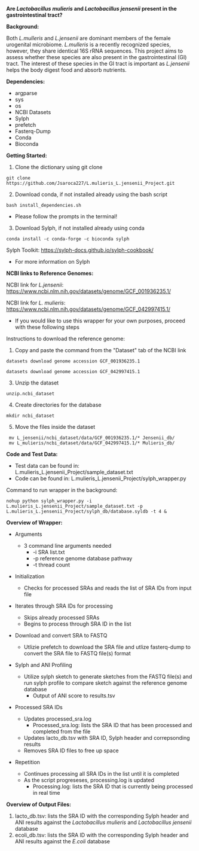 **Are _Lactobacillus mulieris_ and _Lactobacillus jensenii_ present in the gastrointestinal tract?**

**Background:**

Both _L.mulleris_ and _L.jensenii_ are dominant members of the female urogenital microbiome. _L.mulleris_ is a recently recognized species, however, they share identical 16S rRNA sequences. This project aims to assess whether these species are also present in the gastrointestinal (GI) tract. The interest of these species in the GI tract is important as _L.jensenii_ helps the body digest food and absorb nutrients.

**Dependencies:**
- argparse
- sys
- os
- NCBI Datasets
- Sylph
- prefetch
- Fasterq-Dump
- Conda
- Bioconda

**Getting Started:**

1. Clone the dictionary using git clone

```
git clone https://github.com/Jsaroca227/L.mulieris_L.jensenii_Project.git
```

2. Download conda, if not installed already using the bash script
```
bash install_dependencies.sh
```
- Please follow the prompts in the terminal!

3. Download Sylph, if not installed already using conda

```
conda install -c conda-forge -c bioconda sylph
```

Sylph Toolkit: https://sylph-docs.github.io/sylph-cookbook/
- For more information on Sylph


**NCBI links to Reference Genomes:**

NCBI link for _L.jensenii_: https://www.ncbi.nlm.nih.gov/datasets/genome/GCF_001936235.1/

NCBI link for _L. mulieris_: https://www.ncbi.nlm.nih.gov/datasets/genome/GCF_042997415.1/

- If you would like to use this wrapper for your own purposes, proceed with these following steps

Instructions to download the reference genome:
  1. Copy and paste the command from the "Dataset" tab of the NCBI link
```
datasets download genome accession GCF_001936235.1
```

```
datasets download genome accession GCF_042997415.1
```

  3. Unzip the dataset
```
unzip.ncbi_dataset
```
  4. Create directories for the database
```
mkdir ncbi_dataset
```
  5. Move the files inside the dataset
```
 mv L_jensenii/ncbi_dataset/data/GCF_001936235.1/* Jensenii_db/
 mv L_mulieris/ncbi_dataset/data/GCF_042997415.1/* Mulieris_db/
```

**Code and Test Data:**
- Test data can be found in: L.mulieris_L.jensenii_Project/sample_dataset.txt
- Code can be found in: L.mulieris_L.jensenii_Project/sylph_wrapper.py

Command to run wrapper in the background:
```
nohup python sylph_wrapper.py -i L.mulieris_L.jensenii_Project/sample_dataset.txt -p L.mulieris_L.jensenii_Project/sylph_db/database.syldb -t 4 &
```

**Overview of Wrapper:**

- Arguments
  - 3 command line arguments needed
    - -i SRA list.txt
    - -p reference genome database pathway
    - -t thread count

- Initialization
  - Checks for processed SRAs and reads the list of SRA IDs from input file

- Iterates through SRA IDs for processing
  - Skips already processed SRAs
  - Begins to process through SRA ID in the list

- Download and convert SRA to FASTQ
  - Utlizie prefetch to download the SRA file and utlize fasterq-dump to convert the SRA file to FASTQ file(s) format

- Sylph and ANI Profiling
  - Utilize sylph sketch to generate sketches from the FASTQ file(s) and run sylph profile to compare sketch against the reference genome database
    - Output of ANI score to results.tsv

- Processed SRA IDs
  - Updates processed_sra.log
    - Processed_sra.log: lists the SRA ID that has been processed and completed from the file
  - Updates lacto_db.tsv with SRA ID, Sylph header and correpsonding results
  - Removes SRA ID files to free up space


- Repetition
  - Continues processing all SRA IDs in the list until it is completed
  - As the script progreseses, processing.log is updated
    - Processing.log: lists the SRA ID that is currently being processed in real time

**Overview of Output Files:**

1. lacto_db.tsv: lists the SRA ID with the corresponding Sylph header and ANI results against the _Lactobacillus mulieris_ and _Lactobacillus jensenii_ database
2. ecoli_db.tsv: lists the SRA ID with the corresponding Sylph header and ANI results against the _E.coli_ database

